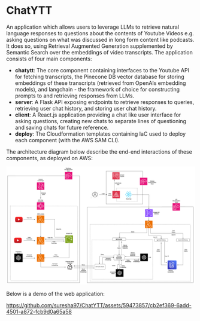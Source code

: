 # ChatYTT

An application which allows users to leverage LLMs to retrieve natural language responses to questions about the contents of
Youtube Videos e.g. asking questions on what was discussed in long form content like podcasts. It does so, using
Retrieval Augmented Generation supplemented by Semantic Search over the embeddings of video transcripts. The application
consists of four main components:
- **chatytt**: The core component containing interfaces to the Youtube API for fetching transcripts, the Pinecone DB vector database for
storing embeddings of these transcripts (retrieved from OpenAIs embedding models), and langchain - the framework of choice for constructing
prompts to and retrieving responses from LLMs.
- **server**: A Flask API exposing endpoints to retrieve responses to queries, retrieving user chat history, and storing
user chat history.
- **client**: A React.js application providing a chat like user interface for asking questions, creating new chats to
separate lines of questioning and saving chats for future reference.
- **deploy**: The Cloudformation templates containing IaC used to deploy each component (with the AWS SAM CLI).

The architecture diagram below describe the end-end interactions of these components, as deployed on AWS:

![Test Image !](docs/architecture.drawio.png)

Below is a demo of the web application:

https://github.com/suresha97/ChatYTT/assets/59473857/cb2ef369-6add-4501-a872-fcb9d0a65a58
